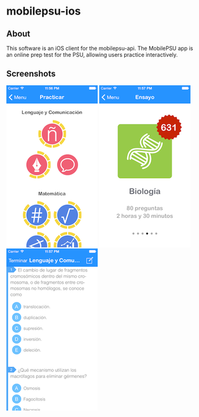 # mobilepsu-ios

## About

This software is an iOS client for the mobilepsu-api. The MobilePSU app is an online prep test for the PSU, allowing users practice interactively.

## Screenshots

![alt tag](https://raw.githubusercontent.com/piperamirez/mobilepsu-ios/master/doc/mobilepsu-screenshot1-sm.png)
![alt tag](https://raw.githubusercontent.com/piperamirez/mobilepsu-ios/master/doc/mobilepsu-screenshot2-sm.png)
![alt tag](https://raw.githubusercontent.com/piperamirez/mobilepsu-ios/master/doc/mobilepsu-screenshot3-sm.png)